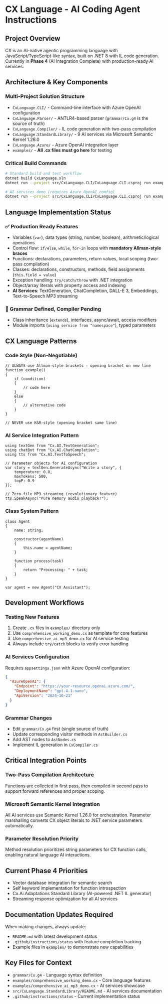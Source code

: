 # CX Language - AI Coding Agent Instructions

## Project Overview
CX is an AI-native agentic programming language with JavaScript/TypeScript-like syntax, built on .NET 8 with IL code generation. Currently in **Phase 4** (AI Integration Complete) with production-ready AI services.

## Architecture & Key Components

### Multi-Project Solution Structure
- `CxLanguage.CLI/` - Command-line interface with Azure OpenAI configuration
- `CxLanguage.Parser/` - ANTLR4-based parser (`grammar/Cx.g4` is the source of truth)
- `CxLanguage.Compiler/` - IL code generation with two-pass compilation
- `CxLanguage.StandardLibrary/` - 9 AI services via Microsoft Semantic Kernel 1.26.0
- `CxLanguage.Azure/` - Azure OpenAI integration layer
- `examples/` - **All .cx files must go here** for testing

### Critical Build Commands
```bash
# Standard build and test workflow
dotnet build CxLanguage.sln
dotnet run --project src/CxLanguage.CLI/CxLanguage.CLI.csproj run examples/comprehensive_working_demo.cx

# AI services demo (requires Azure OpenAI config)
dotnet run --project src/CxLanguage.CLI/CxLanguage.CLI.csproj run examples/comprehensive_ai_mp3_demo.cx
```

## Language Implementation Status

### ✅ Production Ready Features
- Variables (`var`), data types (string, number, boolean), arithmetic/logical operations
- Control flow: `if/else`, `while`, `for-in` loops with **mandatory Allman-style braces**
- Functions: declarations, parameters, return values, local scoping (two-pass compilation)
- Classes: declarations, constructors, methods, field assignments (`this.field = value`)
- Exception handling: `try/catch/throw` with .NET integration
- Object/array literals with property access and indexing
- **AI Services**: TextGeneration, ChatCompletion, DALL-E 3, Embeddings, Text-to-Speech MP3 streaming

### 🔄 Grammar Defined, Compiler Pending
- Class inheritance (`extends`), interfaces, async/await, access modifiers
- Module imports (`using service from "namespace"`), typed parameters

## CX Language Patterns

### Code Style (Non-Negotiable)
```cx
// ALWAYS use Allman-style brackets - opening bracket on new line
function example()
{
    if (condition)
    {
        // code here
    }
    else
    {
        // alternative code
    }
}

// NEVER use K&R-style (opening bracket same line)
```

### AI Service Integration Pattern
```cx
using textGen from "Cx.AI.TextGeneration";
using chatBot from "Cx.AI.ChatCompletion";
using tts from "Cx.AI.TextToSpeech";

// Parameter objects for AI configuration
var story = textGen.GenerateAsync("Write a story", {
    temperature: 0.8,
    maxTokens: 500,
    topP: 0.9
});

// Zero-file MP3 streaming (revolutionary feature)
tts.SpeakAsync("Pure memory audio playback!");
```

### Class System Pattern
```cx
class Agent
{
    name: string;
    
    constructor(agentName)
    {
        this.name = agentName;
    }
    
    function process(task)
    {
        return "Processing: " + task;
    }
}

var agent = new Agent("CX Assistant");
```

## Development Workflows

### Testing New Features
1. Create `.cx` files in `examples/` directory only
2. Use `comprehensive_working_demo.cx` as template for core features
3. Use `comprehensive_ai_mp3_demo.cx` for AI service testing
4. Always include `try/catch` blocks to verify error handling

### AI Services Configuration
Requires `appsettings.json` with Azure OpenAI configuration:
```json
{
  "AzureOpenAI": {
    "Endpoint": "https://your-resource.openai.azure.com/",
    "DeploymentName": "gpt-4.1-nano",
    "ApiVersion": "2024-10-21"
  }
}
```

### Grammar Changes
- Edit `grammar/Cx.g4` first (single source of truth)
- Update corresponding visitor methods in `AstBuilder.cs`
- Add AST nodes to `AstNodes.cs`
- Implement IL generation in `CxCompiler.cs`

## Critical Integration Points

### Two-Pass Compilation Architecture
Functions are collected in first pass, then compiled in second pass to support forward references and proper scoping.

### Microsoft Semantic Kernel Integration
All AI services use Semantic Kernel 1.26.0 for orchestration. Parameter marshalling converts CX object literals to .NET service parameters automatically.

### Parameter Resolution Priority
Method resolution prioritizes string parameters for CX function calls, enabling natural language AI interactions.

## Current Phase 4 Priorities
- Vector database integration for semantic search
- Self keyword implementation for function introspection
- Cx.Ai.Adaptations Standard Library (AI-powered .NET IL generator)
- Streaming response optimization for all AI services

## Documentation Updates Required
When making changes, always update:
- `README.md` with latest development status
- `.github/instructions/status` with feature completion tracking
- Example files in `examples/` to demonstrate new capabilities

## Key Files for Context
- `grammar/Cx.g4` - Language syntax definition
- `examples/comprehensive_working_demo.cx` - Core language features
- `examples/comprehensive_ai_mp3_demo.cx` - AI services showcase
- `src/CxLanguage.StandardLibrary/README.md` - AI services documentation
- `.github/instructions/status` - Current implementation status





